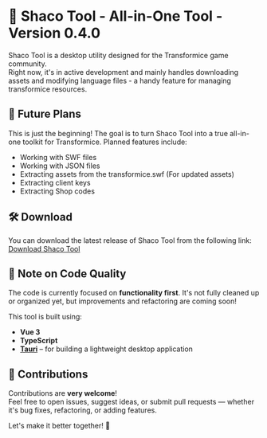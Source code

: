 # 🧩 Shaco Tool - All-in-One Tool - Version 0.4.0

Shaco Tool is a desktop utility designed for the Transformice game community.  
Right now, it's in active development and mainly handles downloading assets and modifying language files - a handy feature for managing transformice resources.

## 🚀 Future Plans

This is just the beginning! The goal is to turn Shaco Tool into a true all-in-one toolkit for Transformice. Planned features include:

- Working with SWF files
- Working with JSON files
- Extracting assets from the transformice.swf (For updated assets)
- Extracting client keys
- Extracting Shop codes

## 🛠️ Download

You can download the latest release of Shaco Tool from the following link:  
[Download Shaco Tool](https://github.com/Shaco-dev/Shaco-tauri/releases/latest)

## 🚧 Note on Code Quality

The code is currently focused on **functionality first**. It's not fully cleaned up or organized yet, but improvements and refactoring are coming soon!

This tool is built using:

- **Vue 3**
- **TypeScript**
- **[Tauri](https://tauri.app/)** – for building a lightweight desktop application

## 🤝 Contributions

Contributions are **very welcome**!  
Feel free to open issues, suggest ideas, or submit pull requests — whether it's bug fixes, refactoring, or adding features.

Let's make it better together! 🙌
